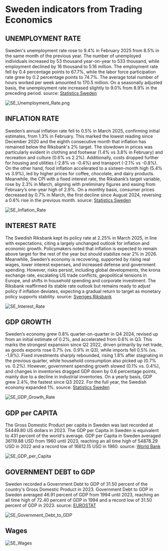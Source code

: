 # Sweden indicators from Trading Economics

## UNEMPLOYMENT RATE

Sweden's unemployment rate rose to 9.4% in February 2025 from 8.5% in the same month of the previous year. The number of unemployed individuals increased by 53 thousand year-on-year to 533 thousand, while employment declined by 16 thousand to 5.16 million. The employment rate fell by 0.4 percentage points to 67.7%, while the labor force participation rate grew by 0.2 percentage points to 74.7%. The average total number of hours worked per week amounted to 170.5 million. On a seasonally adjusted basis, the unemployment rate increased slightly to 9.0% from 8.9% in the preceding period. source: [Statistics Sweden](https://www.scb.se/)

![SE_Unemployment_Rate.png](./images/SE_Unemployment_Rate.png)

## INFLATION RATE

Sweden’s annual inflation rate fell to 0.5% in March 2025, confirming initial estimates, from 1.3% in February. This marked the lowest reading since December 2020 and the eighth consecutive month that inflation has remained below the Riksbank's 2% target. The slowdown in prices was particularly evident in clothing and footwear (1.4% vs 3.8% in February) and recreation and culture (0.6% vs 2.2%). Additionally, costs dropped further for housing and utilities (-2.8% vs -0.4%) and transport (-2.1% vs -0.8%). On the other hand, food inflation accelerated to a sixteen-month high (5.4% vs 3.9%), led by higher prices for coffee, chocolate, and dairy products. Meanwhile, the CPI with a fixed interest rate, the Riksbank’s target variable, rose by 2.3% in March, aligning with preliminary figures and easing from February’s one-year high of 2.9%. On a monthly basis, consumer prices decreased by 0.7% in March, the first decline since August 2024, reversing a 0.6% rise in the previous month. source: [Statistics Sweden](https://www.scb.se/)


![SE_Inflation_Rate](./images/SE_Inflation_Rate.png)

## INTEREST RATE

The Swedish Riksbank kept its policy rate at 2.25% in March 2025, in line with expectations, citing a largely unchanged outlook for inflation and economic growth. Policymakers noted that inflation is expected to remain above target for the rest of the year but should stabilize near 2% in 2026. Meanwhile, Sweden’s economy is recovering, supported by rising real wages, lower interest expenses, and increased defense and government spending. However, risks persist, including global developments, the krona exchange rate, escalating US trade conflicts, geopolitical tensions in Europe, and shifts in household spending and corporate investment. The Riksbank reaffirmed its stable rate outlook but remains ready to adjust policy if inflation deviates, expecting a gradual return to target as monetary policy supports stability. source: [Sveriges Riksbank](https://www.riksbank.se/)

![SE_Interest_Rate](./images/SE_Interest_Rate.png)

## GDP GROWTH

Sweden’s economy grew 0.8% quarter-on-quarter in Q4 2024, revised up from an initial estimate of 0.2%, and accelerated from 0.6% in Q3. This marks the strongest expansion since Q2 2022, driven primarily by net trade, as goods exports rose 0.7% (vs. 0.9% in Q3), while imports fell 0.5% (vs. -1.8%). Fixed investments sharply rebounded, rising 1.8% after stagnating in the previous quarter, while household consumption also picked up (0.7% vs. 0.2%). However, government spending growth slowed (0.1% vs. 0.4%), and changes in inventories dragged GDP down by 0.6 percentage points, mainly due to a decline in industrial inventories. On a yearly basis, GDP grew 2.4%, the fastest since Q3 2022. For the full year, the Swedish economy expanded 1%. source: [Statistics Sweden](https://www.scb.se/)

![SE_GDP_Growth_Rate](./images/SE_GDP_Growth_Rate.png)

## GDP per CAPITA

The Gross Domestic Product per capita in Sweden was last recorded at 54449.80 US dollars in 2023. The GDP per Capita in Sweden is equivalent to 431 percent of the world's average. GDP per Capita in Sweden averaged 36119.88 USD from 1960 until 2023, reaching an all time high of 54878.29 USD in 2022 and a record low of 16812.15 USD in 1960. source: [World Bank](https://www.worldbank.org/)

![SE_GDP_per_Capita](./images/SE_GDP_per_Capita.png)

## GOVERNMENT DEBT to GDP

Sweden recorded a Government Debt to GDP of 31.50 percent of the country's Gross Domestic Product in 2023. Government Debt to GDP in Sweden averaged 46.91 percent of GDP from 1994 until 2023, reaching an all time high of 72.40 percent of GDP in 1994 and a record low of 31.50 percent of GDP in 2023. source: [EUROSTAT](https://ec.europa.eu/eurostat/)

![SE_Government_Debt_to_GDP](./images/SE_Government_Debt_to_GDP.png)


## Wages

![SE_Wages](./images/SE_Wages.png)